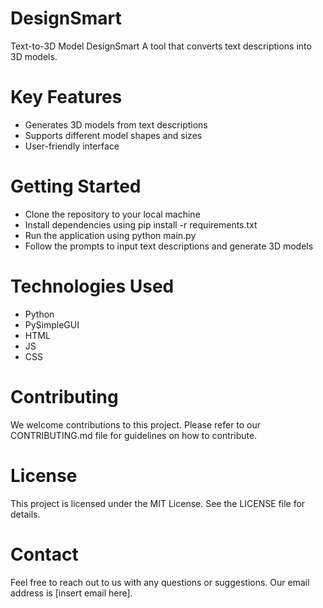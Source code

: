 # DesignSmart

Text-to-3D Model DesignSmart
A tool that converts text descriptions into 3D models.

# Key Features
- Generates 3D models from text descriptions
- Supports different model shapes and sizes
- User-friendly interface

# Getting Started
- Clone the repository to your local machine
- Install dependencies using pip install -r requirements.txt
- Run the application using python main.py
- Follow the prompts to input text descriptions and generate 3D models

# Technologies Used
- Python
- PySimpleGUI
- HTML
- JS
- CSS

# Contributing
We welcome contributions to this project. Please refer to our CONTRIBUTING.md file for guidelines on how to contribute.

# License
This project is licensed under the MIT License. See the LICENSE file for details.

# Contact
Feel free to reach out to us with any questions or suggestions. Our email address is [insert email here].
